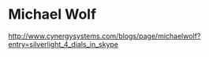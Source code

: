 <!--
id: 256807942
link: http://kevinisom.info/post/256807942/michael-wolf
slug: michael-wolf
date: Wed Nov 25 2009 23:50:48 GMT+1300 (NZDT)
raw: {"blog_name":"kevinisom","id":256807942,"post_url":"http://kevinisom.info/post/256807942/michael-wolf","slug":"michael-wolf","type":"link","date":"2009-11-25 10:50:48 GMT","timestamp":1259146248,"state":"published","format":"html","reblog_key":"4x5PhNXG","tags":[],"short_url":"http://tmblr.co/Zw68YyFJfG6","highlighted":[],"feed_item":"http://www.cynergysystems.com/blogs/page/michaelwolf?entry=silverlight_4_dials_in_skype","from_feed_id":"650234","note_count":0,"title":"Michael Wolf","url":"http://www.cynergysystems.com/blogs/page/michaelwolf?entry=silverlight_4_dials_in_skype","description":""}
publish: 2009-11-025
tags: 
title: Michael Wolf
-->


Michael Wolf
============

<http://www.cynergysystems.com/blogs/page/michaelwolf?entry=silverlight_4_dials_in_skype>


